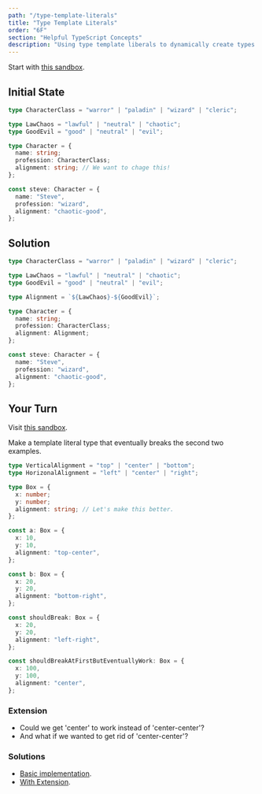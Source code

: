 ```yaml
---
path: "/type-template-literals"
title: "Type Template Literals"
order: "6F"
section: "Helpful TypeScript Concepts"
description: "Using type template liberals to dynamically create types."
---
```


Start with [this sandbox](https://www.typescriptlang.org/play?jsx=1&ssl=14&ssc=1&pln=15&pc=1#code/C4TwDgpgBAwgFgQwE4IMbAkmAbBBnPKAXigHIB3ZJAeyVKgB8ywFcATASwDt6mKOAXsja8yqbJg6pSAbgBQc0JCgAZBOXgJqhEqVzkAZgFdso0lwhHgKU4zGJqwKbMXhoAcWrU2AUQBuHNjEZADmXiJ25pbWrGYQAabyrsqaKOiYwQDeclBQXAgAthAAXFB41twh8rlgNAYQBBzUXKWpaBhYuATVUKwcIVxFXMCl5UiVMlAA9FNQAOrQlMNQwNRQqIgh0MBwHHgAhHIAvgqozeVlGH4lsIhpHVk5eYU3pADKVxCkADRPtdT1RrNUr8IRIES-XJ9AZDEb2LROVAAWjC3h+xxkQA).

## Initial State

```ts
type CharacterClass = "warror" | "paladin" | "wizard" | "cleric";

type LawChaos = "lawful" | "neutral" | "chaotic";
type GoodEvil = "good" | "neutral" | "evil";

type Character = {
  name: string;
  profession: CharacterClass;
  alignment: string; // We want to chage this!
};

const steve: Character = {
  name: "Steve",
  profession: "wizard",
  alignment: "chaotic-good",
};
```

## Solution

```ts
type CharacterClass = "warror" | "paladin" | "wizard" | "cleric";

type LawChaos = "lawful" | "neutral" | "chaotic";
type GoodEvil = "good" | "neutral" | "evil";

type Alignment = `${LawChaos}-${GoodEvil}`;

type Character = {
  name: string;
  profession: CharacterClass;
  alignment: Alignment;
};

const steve: Character = {
  name: "Steve",
  profession: "wizard",
  alignment: "chaotic-good",
};
```

## Your Turn

Visit [this sandbox](https://www.typescriptlang.org/play?jsx=1&ssl=30&ssc=1&pln=31&pc=1#code/C4TwDgpgBAahBOwCWBjAhgGwIIaQcwDsBbCA4KAXigHJgB7MaqAHxpVOASdeoCM7g9ItQDcAKFCQoACTrwkALzoFMOfMQ6UaGCADNg3Nhy4sa8vAAsD4ieGgAhOgA8tAbzFQoTgFxQCAVyJeBHFPEF8AoJCPKEx1EjJfAGdgeQI8ESgAeiyoABkIAySoIjQAa2hgCyRi4MEEADoxAF8bFGUU2N9HFyp3Tx8oAEYABgAaGPDh8Zi4wgTgX1oGAFp2Mi4J1rExdoJO3m7nNxjBgCYZsN8Lic85jUSafkE6IhXzK2otto7yJIs6P4MAATezwCDlI69KD9LzXS5QKY3Wa4eYcJY6fTvfCfb47Padf6AkFgiFlLDAABiSHgKXs-mAAFEAG4cfyYDAgADqcjKUJOA18owRU2Ft1iqIeiyMG3gXxaIiAA).

Make a template literal type that eventually breaks the second two examples.

```ts
type VerticalAlignment = "top" | "center" | "bottom";
type HorizonalAlignment = "left" | "center" | "right";

type Box = {
  x: number;
  y: number;
  alignment: string; // Let's make this better.
};

const a: Box = {
  x: 10,
  y: 10,
  alignment: "top-center",
};

const b: Box = {
  x: 20,
  y: 20,
  alignment: "bottom-right",
};

const shouldBreak: Box = {
  x: 20,
  y: 20,
  alignment: "left-right",
};

const shouldBreakAtFirstButEventuallyWork: Box = {
  x: 100,
  y: 100,
  alignment: "center",
};
```

### Extension

- Could we get 'center' to work instead of 'center-center'?
- And what if we wanted to get rid of 'center-center'?

### Solutions

- [Basic implementation](https://www.typescriptlang.org/play?jsx=1#code/C4TwDgpgBAahBOwCWBjAhgGwIIaQcwDsBbCA4KAXigHJgB7MaqAHxpVOASdeoCM7g9ItQDcAKFCQoACTrwkALzoFMOfMQ6UaGCADNg3Nhy4sa8vAAsD4ieGgAhOgA8tAbzFQoTgFxQCAVyJeBHFPEF8AoJCPKEx1EjJfAAMAElc4RFRVXEIE4ABfAFo02XklFWwcjTJ8pPF8mxRlAGdyNF9HFyp3Tx8oAEYABgAaGPCBkZi43I5fWgZC9jIuUYaxMSaCVqheDuc3GL6AJkmw3xPRz2nq4Dn+QToiQvMralXGlvJmizp-DAATezwCBoADWey6UB6XnOpyg4wuUyqeTmOn0z3wr3e60222+vwBQJBoKwwAAYkh4K17P5gABRABuHH8mAwIAA6nJwVBOgder4hnDxoLLrFkbMjMt4G8xA0gA).
- [With Extension](https://www.typescriptlang.org/play?jsx=1&ssl=4&ssc=1&pln=6&pc=1#code/C4TwDgpgBAahBOwCWBjAhgGwIIaQcwDsBbCA4KAXigHJgB7MaqAHxpVOASdeoCM7g9ItQDcAKFCQoACTrwkALzoFMOfMQ6UaGCADNg3Nhy4sa8vAAsD4ieGhrCJMloCiADxQYArgBMIAHgADABIAbzhEVFVcRw4AXwBaMNl5JRVsGI0yOMDTanYyLgAaI0L4BILOeGoAPhtJaAAhOjctULEoKDcALigCLyJeBHFOkF7+weGOqEx1J2BehyzgcTibFGUAZ3I0XubWqnbOnqgARgAGIumxs8vp2diyXtoGCuNqq7WxMQ2CbaheHsWm1picAEx3Ua9CFXToPZbPfiCOhEBLmKzUT7rLbkTYWOheDA+RrwCBoADWQIOUCOXWhkKgNxh90y82elQQbzKmLEXx+OKgeIJRJJZPJWGAADEkPBto0vMAXAA3DheTAYEAAdTklKg+xBx16FwZN2NsJmrI47PePLWQA).
